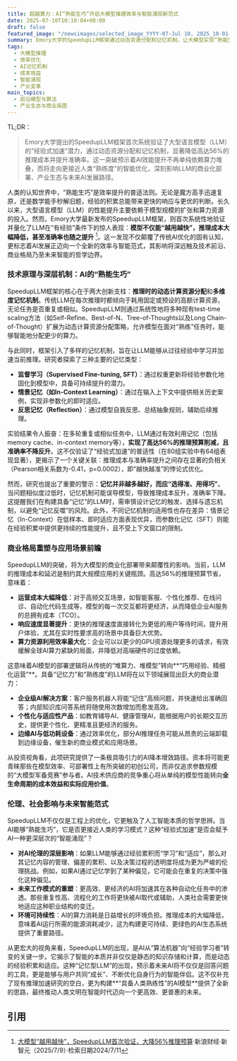 ```yaml
---
title: 超越算力：AI“熟能生巧”开启大模型推理效率与智能涌现新范式
date: 2025-07-10T10:10:04+08:00
draft: false
featured_image: "/newsimages/selected_image_YYYY-07-Jul 10, 2025_10-01-42-610.jpg"
summary: Emory大学的SpeedupLLM框架通过动态资源分配和记忆机制，让大模型实现“熟能生巧”，大幅降低高达56%的推理成本并提升准确率，开启了AI效能优化超越纯算力堆叠的新范式。这一突破将显著提升LLM的商业化效率，加速企业级AI应用普及，并引发关于AI智能本质与可持续发展的深层思考，预示着AI将从“算法机器”迈向“经验学习者”。
tags: 
  - 大模型推理
  - 效率优化
  - AI记忆机制
  - 成本效益
  - 智能涌现
  - 产业变革
main_topics: 
  - 前沿模型与算法
  - 产业生态与商业版图
---
```


TL;DR：
>Emory大学提出的SpeedupLLM框架首次系统验证了大型语言模型（LLM）的“经验式加速”潜力，通过动态资源分配和记忆机制，显著降低高达56%的推理成本并提升准确率。这一突破预示着AI效能提升不再单纯依赖算力堆叠，而将走向更接近人类“熟练度”的智能优化，深刻影响LLM的商业化部署、产业生态与未来AI发展路径。

人类的认知世界中，“熟能生巧”是效率提升的普适法则。无论是魔方高手迅速复原，还是数学能手秒解旧题，经验的积累总能带来更快的响应与更优的判断。长久以来，大型语言模型（LLM）的性能提升主要依赖于模型规模的扩张和算力资源的投入。然而，Emory大学最新发布的SpeedupLLM框架，则首次系统性地验证并量化了LLM在“有经验”条件下的惊人表现：**模型不仅能“越用越快”，推理成本大幅降低，甚至准确率也随之提升** [^1]。这一发现不仅颠覆了传统AI优化的固有认知，更标志着AI发展正迈向一个全新的效率与智能范式，其影响将深远触及技术前沿、商业格局乃至未来智能的哲学边界。

### 技术原理与深层机制：AI的“熟能生巧”

SpeedupLLM框架的核心在于两大创新支柱：**推理时的动态计算资源分配**和**多维度记忆机制**。传统LLM在每次推理时都倾向于耗用固定或预设的高额计算资源，无论任务是否重复或相似。SpeedupLLM则通过系统性地将多种现有test-time scaling方法（如Self-Refine、Best-of-N、Tree-of-Thoughts以及Long Chain-of-Thought）扩展为动态计算资源分配策略，允许模型在面对“熟练”任务时，能够智能地分配更少的算力。

与此同时，框架引入了多样的记忆机制，旨在让LLM能够从过往经验中学习并加速当前推理。研究者探索了三种主要的记忆类型：
*   **监督学习（Supervised Fine-tuning, SFT）**：通过权重更新将经验参数化地固化到模型中，具备可持续提升的潜力。
*   **情景记忆（如In-Context Learning）**：通过在输入上下文中提供相关历史案例，实现非参数化的即时适应。
*   **反思记忆（Reflection）**：通过模型自我反思、总结抽象规则，辅助后续推理。

实验结果令人振奋：在多轮重复或相似任务中，LLM通过有效利用记忆（包括memory cache、in-context memory等），**实现了高达56%的推理预算削减，且准确率不降反升**。这不仅验证了“经验式加速”的普适性（在80组实验中有64组表现显著），更揭示了一个关键关联：推理成本与准确率提升之间存在显著的负相关（Pearson相关系数为-0.41，p=0.0002），即“越快越准”的悖论式优化。

然而，研究也提出了重要的警示：**记忆并非越多越好，而应“选得准、用得巧”**。当问题相似度过低时，记忆机制可能误导模型，导致推理成本反升，准确率下降。这提醒我们在构建具备“记忆”的LLM时，需审慎设计记忆的触发、选择与遗忘机制，以避免“记忆反噬”的风险。此外，不同记忆机制的适用性也存在差异：情景记忆（In-Context）在低样本、即时适应方面表现优异，而参数化记忆（SFT）则能在经验积累中提供更持续的性能提升，且不受上下文窗口的限制。

### 商业格局重塑与应用场景前瞻

SpeedupLLM的突破，将为大模型的商业化部署带来颠覆性的影响。当前，LLM的推理成本和延迟是制约其大规模应用的关键瓶颈。高达56%的推理预算节省，意味着：
*   **运营成本大幅降低**：对于高频交互场景，如智能客服、个性化推荐、在线问诊、自动化代码生成等，模型的每一次交互都将更经济，从而降低企业AI服务的总拥有成本（TCO）。
*   **响应速度显著提升**：更快的推理速度直接转化为更低的用户等待时间，提升用户体验，尤其在实时性要求高的场景中具备巨大优势。
*   **算力资源利用效率最大化**：企业可以以更少的GPU资源处理更多的请求，有效缓解全球AI算力紧缺的局面，并降低对高端硬件的过度依赖。

这意味着AI模型的部署逻辑将从传统的“堆算力、堆模型”转向**“巧用经验、精细化运营”**。具备“记忆力”和“熟练度”的LLM将在以下领域展现出巨大的商业潜力：

*   **企业级AI解决方案**：客户服务机器人将能“记住”高频问题，并快速给出准确回答；内部知识库问答系统将随使用次数增加而愈发高效。
*   **个性化与适应性产品**：如教育辅导AI、健康管理AI，能根据用户的长期交互历史，提供更个性化、更精准且更经济的服务。
*   **边缘AI与低功耗设备**：通过效率优化，部分AI推理任务可能从昂贵的云端卸载到边缘设备，催生新的商业模式和应用场景。

从投资视角看，此项研究提供了一条极具吸引力的AI降本增效路径。资本将可能更青睐那些在模型效率、可部署性上有所突破的初创公司，而非仅追求参数规模的“大模型军备竞赛”参与者。AI技术供应商的竞争重心将从单纯的模型性能转向**全生命周期的成本效益和实际应用价值**。

### 伦理、社会影响与未来智能范式

SpeedupLLM不仅仅是工程上的优化，它更触及了人工智能本质的哲学思辨。当AI能够“熟能生巧”，它是否更接近人类的学习模式？这种“经验式加速”是否会赋予AI一种更深层次的“智能涌现”？

*   **对AI伦理的深层影响**：如果LLM能够通过经验累积而“学习”和“适应”，那么对其记忆内容的管理、偏差的累积、以及决策过程的透明度将成为更为严峻的伦理挑战。例如，如果AI通过记忆学到了某种偏见，它可能会在重复的决策中强化这种偏见。
*   **未来工作模式的重塑**：更高效、更经济的AI将加速其在各种自动化任务中的渗透。那些重复性高、流程化的工作将更快被AI取代或辅助，人类社会需要更快地适应这种职业结构的变迁。
*   **环境可持续性**：AI的算力消耗是日益增长的环境负担。推理成本的大幅降低，意味着AI运行所需的能源消耗减少，这为构建更可持续、更绿色的AI生态系统提供了重要路径。

从更宏大的视角来看，SpeedupLLM的出现，是AI从“算法机器”向“经验学习者”转变的关键一步。它揭示了智能的本质并非仅仅是静态的知识存储和计算，而是动态的经验积累和适应。这种“记忆型LLM”的出现，预示着未来AI将不仅仅是回答问题的工具，更是能够与用户共同“成长”、不断优化自身行为的智能伴侣。这不仅补充了现有推理加速研究的空白，更为构建**“具备人类熟练性”的AI模型**提供了全新的思路，最终推动人类文明在智能时代迈向一个更高效、更普惠的未来。

## 引用

[^1]: [大模型“越用越快”，SpeedupLLM首次验证，大降56%推理预算](https://finance.sina.com.cn/stock/t/2025-07-09/doc-infewqmi4655779.shtml?froms=ggmp)·新浪财经·新智元（2025/7/9）·检索日期2024/7/11
[^2]: [LLM的高效推理研究 - 知乎专栏](https://zhuanlan.zhihu.com/p/31249953396)·知乎专栏·无作者（无日期）·检索日期2024/7/11
[^3]: [大模型的第三类记忆：让LLM更省、更快、幻觉更少- AI资讯 - 冷月清谈](https://www.xinfinite.net/t/topic/4665)·冷月清谈·无作者（无日期）·检索日期2024/7/11
